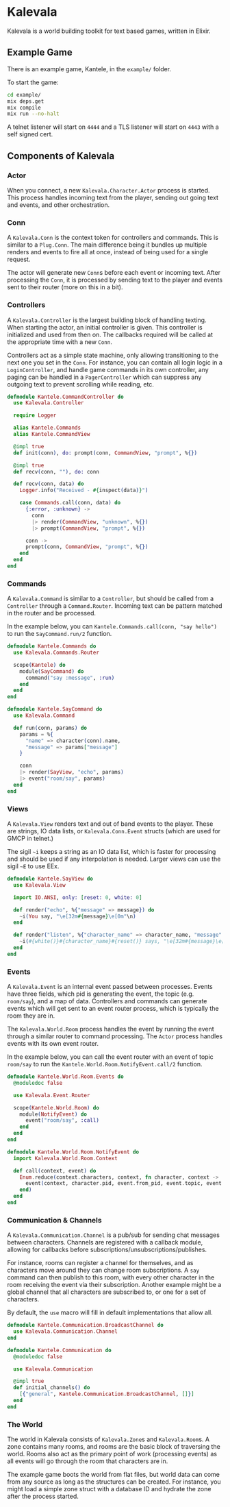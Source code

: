 # Kalevala

Kalevala is a world building toolkit for text based games, written in Elixir.

## Example Game

There is an example game, Kantele, in the `example/` folder.

To start the game:

```bash
cd example/
mix deps.get
mix compile
mix run --no-halt
```

A telnet listener will start on `4444` and a TLS listener will start on `4443` with a self signed cert.

## Components of Kalevala

### Actor

When you connect, a new `Kalevala.Character.Actor` process is started. This process handles incoming text from the player, sending out going text and events, and other orchestration.

### Conn

A `Kalevala.Conn` is the context token for controllers and commands. This is similar to a `Plug.Conn`. The main difference being it bundles up multiple renders and events to fire all at once, instead of being used for a single request.

The actor will generate new `Conn`s before each event or incoming text. After processing the `Conn`, it is processed by sending text to the player and events sent to their router (more on this in a bit).

### Controllers

A `Kalevala.Controller` is the largest building block of handling texting. When starting the actor, an initial controller is given. This controller is initialized and used from then on. The callbacks required will be called at the appropriate time with a new `Conn`.

Controllers act as a simple state machine, only allowing transitioning to the next one you set in the `Conn`. For instance, you can contain all login logic in a `LoginController`, and handle game commands in its own controller, any paging can be handled in a `PagerController` which can suppress any outgoing text to prevent scrolling while reading, etc.

```elixir
defmodule Kantele.CommandController do
  use Kalevala.Controller

  require Logger

  alias Kantele.Commands
  alias Kantele.CommandView

  @impl true
  def init(conn), do: prompt(conn, CommandView, "prompt", %{})

  @impl true
  def recv(conn, ""), do: conn

  def recv(conn, data) do
    Logger.info("Received - #{inspect(data)}")

    case Commands.call(conn, data) do
      {:error, :unknown} ->
        conn
        |> render(CommandView, "unknown", %{})
        |> prompt(CommandView, "prompt", %{})

      conn ->
      prompt(conn, CommandView, "prompt", %{})
    end
  end
end
```

### Commands

A `Kalevala.Command` is similar to a `Controller`, but should be called from a `Controller` through a `Command.Router`. Incoming text can be pattern matched in the router and be processed.

In the example below, you can `Kantele.Commands.call(conn, "say hello")` to run the `SayCommand.run/2` function.

```elixir
defmodule Kantele.Commands do
  use Kalevala.Commands.Router

  scope(Kantele) do
    module(SayCommand) do
      command("say :message", :run)
    end
  end
end

defmodule Kantele.SayCommand do
  use Kalevala.Command

  def run(conn, params) do
    params = %{
      "name" => character(conn).name,
      "message" => params["message"]
    }

    conn
    |> render(SayView, "echo", params)
    |> event("room/say", params)
  end
end
```

### Views

A `Kalevala.View` renders text and out of band events to the player. These are strings, IO data lists, or `Kalevala.Conn.Event` structs (which are used for GMCP in telnet.)

The sigil `~i` keeps a string as an IO data list, which is faster for processing and should be used if any interpolation is needed. Larger views can use the sigil `~E` to use EEx.

```elixir
defmodule Kantele.SayView do
  use Kalevala.View

  import IO.ANSI, only: [reset: 0, white: 0]

  def render("echo", %{"message" => message}) do
    ~i(You say, "\e[32m#{message}\e[0m"\n)
  end

  def render("listen", %{"character_name" => character_name, "message" => message}) do
    ~i(#{white()}#{character_name}#{reset()} says, "\e[32m#{message}\e[0m"\n)
  end
end
```

### Events

A `Kalevala.Event` is an internal event passed between processes. Events have three fields, which pid is generating the event, the topic (e.g. `room/say`), and a map of data. Controllers and commands can generate events which will get sent to an event router process, which is typically the room they are in.

The `Kalevala.World.Room` process handles the event by running the event through a similar router to command processing. The `Actor` process handles events with its own event router.

In the example below, you can call the event router with an event of topic `room/say` to run the `Kantele.World.Room.NotifyEvent.call/2` function.

```elixir
defmodule Kantele.World.Room.Events do
  @moduledoc false

  use Kalevala.Event.Router

  scope(Kantele.World.Room) do
    module(NotifyEvent) do
      event("room/say", :call)
    end
  end
end

defmodule Kantele.World.Room.NotifyEvent do
  import Kalevala.World.Room.Context

  def call(context, event) do
    Enum.reduce(context.characters, context, fn character, context ->
      event(context, character.pid, event.from_pid, event.topic, event.data)
    end)
  end
end
```

### Communication & Channels

A `Kalevala.Communication.Channel` is a pub/sub for sending chat messages between characters. Channels are registered with a callback module, allowing for callbacks before subscriptions/unsubscriptions/publishes.

For instance, rooms can register a channel for themselves, and as characters move around they can change room subscriptions. A `say` command can then publish to this room, with every other character in the room receiving the event via their subscription. Another example might be a global channel that all characters are subscribed to, or one for a set of characters.

By default, the `use` macro will fill in default implementations that allow all.

```elixir
defmodule Kantele.Communication.BroadcastChannel do
  use Kalevala.Communication.Channel
end

defmodule Kantele.Communication do
  @moduledoc false

  use Kalevala.Communication

  @impl true
  def initial_channels() do
    [{"general", Kantele.Communication.BroadcastChannel, []}]
  end
end
```

### The World

The world in Kalevala consists of `Kalevala.Zone`s and `Kalevala.Room`s. A zone contains many rooms, and rooms are the basic block of traversing the world. Rooms also act as the primary point of work (processing events) as all events will go through the room that characters are in.

The example game boots the world from flat files, but world data can come from any source as long as the structures can be created. For instance, you might load a simple zone struct with a database ID and hydrate the zone after the process started.
